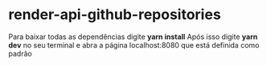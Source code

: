 # render-api-github-repositories
Para baixar todas as dependências digite **yarn install** 
Após isso digite **yarn dev** no seu terminal e abra a página localhost:8080 que está definida como padrão

